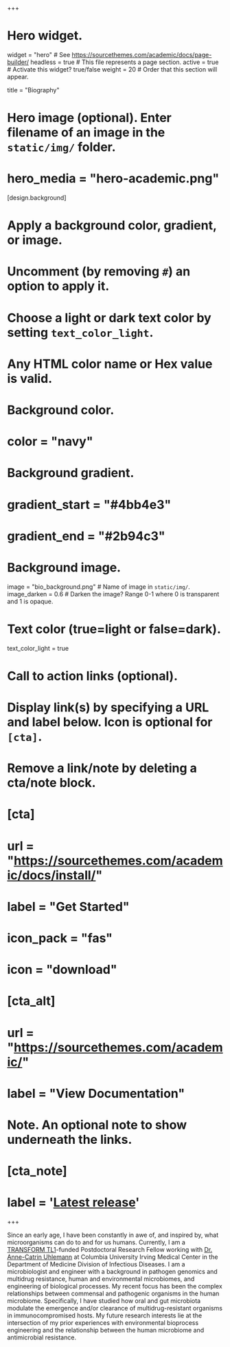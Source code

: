 +++
# Hero widget.
widget = "hero"  # See https://sourcethemes.com/academic/docs/page-builder/
headless = true  # This file represents a page section.
active = true  # Activate this widget? true/false
weight = 20  # Order that this section will appear.

title = "Biography"

# Hero image (optional). Enter filename of an image in the `static/img/` folder.
# hero_media = "hero-academic.png"

[design.background]
  # Apply a background color, gradient, or image.
  #   Uncomment (by removing `#`) an option to apply it.
  #   Choose a light or dark text color by setting `text_color_light`.
  #   Any HTML color name or Hex value is valid.

  # Background color.
  # color = "navy"
  
  # Background gradient.
  # gradient_start = "#4bb4e3"
  # gradient_end = "#2b94c3"
  
  # Background image.
  image = "bio_background.png"  # Name of image in `static/img/`.
  image_darken = 0.6  # Darken the image? Range 0-1 where 0 is transparent and 1 is opaque.

  # Text color (true=light or false=dark).
  text_color_light = true

# Call to action links (optional).
#   Display link(s) by specifying a URL and label below. Icon is optional for `[cta]`.
#   Remove a link/note by deleting a cta/note block.
#  [cta]
  #  url = "https://sourcethemes.com/academic/docs/install/"
  #  label = "Get Started"
  #  icon_pack = "fas"
  #  icon = "download"
  
#  [cta_alt]
  #  url = "https://sourcethemes.com/academic/"
  #  label = "View Documentation"

# Note. An optional note to show underneath the links.
#  [cta_note]
  #  label = '<a class="js-github-release" href="https://sourcethemes.com/academic/updates" data-repo="gcushen/hugo-academic">Latest release<!-- V --></a>'
+++

Since an early age, I have been constantly in awe of, and inspired by, what microorganisms can do to and for us humans. Currently, I am a <a href = "https://www.irvinginstitute.columbia.edu/services/tl1-training-programs">TRANSFORM TL1</a>-funded Postdoctoral Research Fellow working with <a href = "https://www.infectiousdiseases.cumc.columbia.edu/research-labs/uhlemann-lab">Dr. Anne-Catrin Uhlemann</a> at Columbia University Irving Medical Center in the Department of Medicine Division of Infectious Diseases. I am a microbiologist and engineer with a background in pathogen genomics and multidrug resistance, human and environmental microbiomes, and engineering of biological processes. My recent focus has been the complex relationships between commensal and pathogenic organisms in the human microbiome. Specifically, I have studied how oral and gut microbiota modulate the emergence and/or clearance of multidrug-resistant organisms in immunocompromised hosts. My future research interests lie at the intersection of my prior experiences with environmental bioprocess engineering and the relationship between the human microbiome and antimicrobial resistance.
